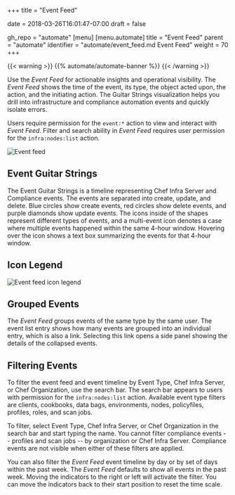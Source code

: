+++
title = "Event Feed"

date = 2018-03-26T16:01:47-07:00
draft = false

gh_repo = "automate"
[menu]
  [menu.automate]
    title = "Event Feed"
    parent = "automate"
    identifier = "automate/event_feed.md Event Feed"
    weight = 70
+++

{{< warning >}}
{{% automate/automate-banner %}}
{{< /warning >}}

Use the _Event Feed_ for actionable insights and operational visibility.
The _Event Feed_ shows the time of the event, its type, the object acted upon, the action, and the initiating action.
The Guitar Strings visualization helps you drill into infrastructure and compliance automation events and quickly isolate errors.

Users require permission for the `event:*` action to view and interact with _Event Feed_.
Filter and search ability in _Event Feed_ requires user permission for the `infra:nodes:list` action.

![Event feed](/images/automate/event-feed.png)

## Event Guitar Strings

The Event Guitar Strings is a timeline representing Chef Infra Server and Compliance events.
The events are separated into create, update, and delete.
Blue circles show create events, red circles show delete events, and purple diamonds show update events.
The icons inside of the shapes represent different types of events, and a multi-event icon denotes a case where multiple events happened within the same 4-hour window.
Hovering over the icon shows a text box summarizing the events for that 4-hour window.

## Icon Legend

![Event feed icon legend](/images/automate/event_icons.png)

## Grouped Events

The _Event Feed_ groups events of the same type by the same user.
The event list entry shows how many events are grouped into an individual entry, which is also a link.
Selecting this link opens a side panel showing the details of the collapsed events.

## Filtering Events

To filter the event feed and event timeline by Event Type, Chef Infra Server, or Chef Organization, use the search bar.
The search bar appears to users with permission for the `infra:nodes:list` action.
Available event type filters are clients, cookbooks, data bags, environments, nodes, policyfiles, profiles, roles, and scan jobs.

To filter, select Event Type, Chef Infra Server, or Chef Organization in the search bar and start typing the name.
You cannot filter compliance events -- profiles and scan jobs -- by organization or Chef Infra Server.
Compliance events are not visible when either of these filters are applied.

You can also filter the _Event Feed_ event timeline by day or by set of days within the past week.
The _Event Feed_ defaults to show all events in the past week.
Moving the indicators to the right or left will activate the filter.
You can move the indicators back to their start position to reset the time scale.
